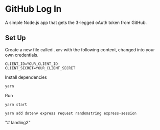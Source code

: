 # GitHub Log In

A simple Node.js app that gets the 3-legged oAuth token from GitHub.

## Set Up

Create a new file called `.env` with the following content, changed into your own credentials.

```
CLIENT_ID=YOUR_CLIENT_ID
CLIENT_SECRET=YOUR_CLIENT_SECRET
```

Install dependencies

```bash
yarn
```

Run

```bash
yarn start

yarn add dotenv express request randomstring express-session
```
"# landing2" 
